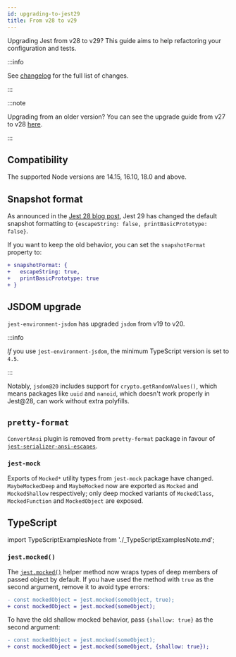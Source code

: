 ```yaml
---
id: upgrading-to-jest29
title: From v28 to v29
---
```


Upgrading Jest from v28 to v29? This guide aims to help refactoring your configuration and tests.

:::info

See [changelog](https://github.com/facebook/jest/blob/main/CHANGELOG.md#2900) for the full list of changes.

:::

:::note

Upgrading from an older version? You can see the upgrade guide from v27 to v28 [here](/docs/28.x/upgrading-to-jest28).

:::

## Compatibility

The supported Node versions are 14.15, 16.10, 18.0 and above.

## Snapshot format

As announced in the [Jest 28 blog post](/blog/2022/04/25/jest-28#future), Jest 29 has changed the default snapshot formatting to `{escapeString: false, printBasicPrototype: false}`.

If you want to keep the old behavior, you can set the `snapshotFormat` property to:

```diff
+ snapshotFormat: {
+   escapeString: true,
+   printBasicPrototype: true
+ }
```

## JSDOM upgrade

`jest-environment-jsdom` has upgraded `jsdom` from v19 to v20. 

:::info

_If_ you use `jest-environment-jsdom`, the minimum TypeScript version is set to `4.5`.

:::

Notably, `jsdom@20` includes support for `crypto.getRandomValues()`, which means packages like `uuid` and `nanoid`, which doesn't work properly in Jest@28, can work without extra polyfills.

## `pretty-format`

`ConvertAnsi` plugin is removed from `pretty-format` package in favour of [`jest-serializer-ansi-escapes`](https://github.com/mrazauskas/jest-serializer-ansi-escapes).

### `jest-mock`

Exports of `Mocked*` utility types from `jest-mock` package have changed. `MaybeMockedDeep` and `MaybeMocked` now are exported as `Mocked` and `MockedShallow` respectively; only deep mocked variants of `MockedClass`, `MockedFunction` and `MockedObject` are exposed.

## TypeScript

import TypeScriptExamplesNote from './_TypeScriptExamplesNote.md';

<TypeScriptExamplesNote />

### `jest.mocked()`

The [`jest.mocked()`](MockFunctionAPI.md/#jestmockedsource-options) helper method now wraps types of deep members of passed object by default. If you have used the method with `true` as the second argument, remove it to avoid type errors:

```diff
- const mockedObject = jest.mocked(someObject, true);
+ const mockedObject = jest.mocked(someObject);
```

To have the old shallow mocked behavior, pass `{shallow: true}` as the second argument:

```diff
- const mockedObject = jest.mocked(someObject);
+ const mockedObject = jest.mocked(someObject, {shallow: true});
```
